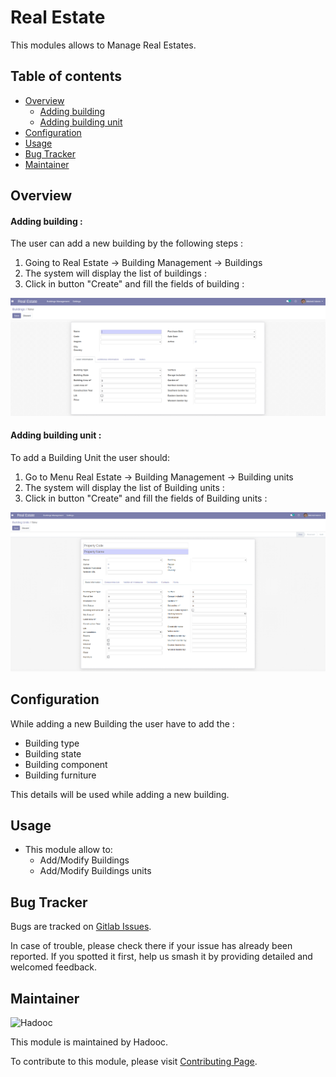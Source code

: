 # Real Estate

This modules allows to Manage Real Estates.

## Table of contents

- [Overview](#overview)
  - [Adding building](#adding-building)
  - [Adding building unit](#adding-building-unit)
- [Configuration](#configuration)
- [Usage](#usage)
- [Bug Tracker](#bug-tracker)
- [Maintainer](#maintainer)

## Overview

#### Adding building :

The user can add a new building by the following steps :

1. Going to Real Estate -> Building Management -> Buildings
2. The system will display the list of buildings :
3. Click in button "Create" and fill the fields of building :

![Building](static/description/building.png)

#### Adding building unit :

To add a Building Unit the user should:

1. Go to Menu Real Estate -> Building Management -> Building units
2. The system will display the list of Building units :
3. Click in button "Create" and fill the fields of Building units :

![Building-unit](static/description/building_units.png)

## Configuration

While adding a new Building the user have to add the :

- Building type
- Building state
- Building component
- Building furniture

This details will be used while adding a new building.

## Usage

- This module allow to:
  - Add/Modify Buildings
  - Add/Modify Buildings units

## Bug Tracker

Bugs are tracked on
[Gitlab Issues](https://gitlab.com/hadooc/odoo/real_estate/-/issues).

In case of trouble, please check there if your issue has already been reported. If you
spotted it first, help us smash it by providing detailed and welcomed feedback.

## Maintainer

![Hadooc](https://hadooc.com/logo)

This module is maintained by Hadooc.

To contribute to this module, please visit
[Contributing Page](https://gitlab.com/hadooc/extra/wikis/Contributing).
